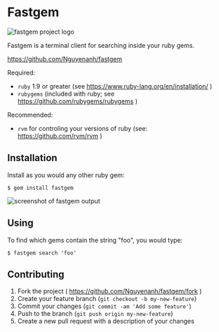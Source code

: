 # Fastgem
![fastgem project logo](https://badge.fury.io/rb/fastgem.svg)

Fastgem is a terminal client for searching inside your ruby gems.

https://github.com/Nguyenanh/fastgem

Required:
- `ruby` 1.9 or greater (see https://www.ruby-lang.org/en/installation/ )
- `rubygems` (included with ruby; see https://github.com/rubygems/rubygems )

Recommended:
- `rvm` for controling your versions of ruby (see: https://github.com/rvm/rvm )

## Installation

Install as you would any other ruby gem:

```
$ gem install fastgem
```
![screenshot of fastgem output](https://cloud.githubusercontent.com/assets/7424863/12011037/5bb30e08-acf1-11e5-9a9d-db3685af0621.jpg)

## Using

To find which gems contain the string "foo", you would type:
```
$ fastgem search 'foo'
```

## Contributing

1. Fork the project ( https://github.com/Nguyenanh/fastgem/fork )
2. Create your feature branch (`git checkout -b my-new-feature`)
3. Commit your changes (`git commit -am 'Add some feature'`)
4. Push to the branch (`git push origin my-new-feature`)
5. Create a new pull request with a description of your changes
